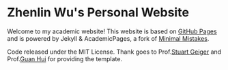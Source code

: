 # Zhenlin Wu's Personal Website

Welcome to my academic website!
This website is based on [GitHub Pages](https://github.com/academicpages/academicpages.github.io/) and is powered by Jekyll & AcademicPages, a fork of [Minimal Mistakes](https://mmistakes.github.io/minimal-mistakes/). 

Code released under the MIT License. Thank goes to Prof.[Stuart Geiger](https://github.com/staeiou) and Prof.[Guan Hui](https://github.com/guanh01) for providing the template.

